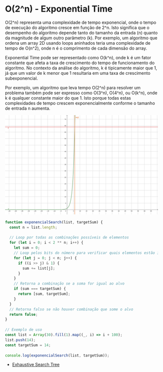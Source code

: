 # O(2^n) - Exponential Time

O(2^n) representa uma complexidade de tempo exponencial, onde o tempo de execução do algoritmo cresce em função de 2^n. Isto significa que o desempenho do algoritmo depende tanto do tamanho da entrada (n) quanto da magnitude de algum outro parâmetro (k). Por exemplo, um algoritmo que ordena um array 2D usando loops aninhados teria uma complexidade de tempo de O(n^2), onde n é o comprimento de cada dimensão do array.

Exponential Time pode ser representado como O(k^n), onde k é um fator constante que afeta a taxa de crescimento do tempo de funcionamento do algoritmo. No contexto da análise do algoritmo, k é tipicamente maior que 1, já que um valor de k menor que 1 resultaria em uma taxa de crescimento subexponencial.

Por exemplo, um algoritmo que leva tempo O(2^n) para resolver um problema também pode ser expresso como O(3^n), O(4^n), ou O(k^n), onde k é qualquer constante maior do que 1. Isto porque todas estas complexidades de tempo crescem exponencialmente conforme o tamanho de entrada n aumenta.

![Exponential Time](./assets/geogebra-exponential.png)

```js
function exponencialSearch(list, targetSum) {
  const n = list.length;

  // Loop por todas as combinações possíveis de elementos
  for (let i = 0; i < 2 ** n; i++) {
    let sum = 0;
    // Loop pelos bits do número para verificar quais elementos estão incluídos na soma
    for (let j = 0; j < n; j++) {
      if ((i >> j) & 1) {
        sum += list[j];
      }
    }
    // Retorna a combinação se a soma for igual ao alvo
    if (sum === targetSum) {
      return [sum, targetSum];
    }
  }
  // Retorna falso se não houver combinação que some o alvo
  return false;
}

// Exemplo de uso
const list = Array(30).fill(1).map((_, i) => i + 100);
list.push(14);
const targetSum = 14;

console.log(exponencialSearch(list, targetSum));
```

- [Exhaustive Search Tree](http://conway.rutgers.edu/~ccshan/wiki/blog/posts/Exhaustive/)